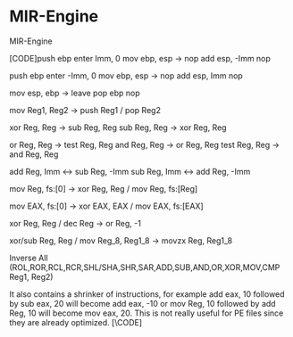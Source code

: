 # MIR-Engine
MIR-Engine


[CODE]push ebp                        enter Imm, 0
mov ebp, esp               ->   nop
add esp, -Imm                   nop
 
push ebp                        enter -Imm, 0
mov ebp, esp               ->   nop
add esp, Imm                    nop
 
mov esp, ebp               ->   leave
pop ebp                         nop
 
mov Reg1, Reg2             ->   push Reg1  /  pop Reg2
 
xor Reg, Reg               ->   sub Reg, Reg
sub Reg, Reg               ->   xor Reg, Reg
 
or Reg, Reg                ->   test Reg, Reg
and Reg, Reg               ->   or Reg, Reg
test Reg, Reg              ->   and Reg, Reg
 
add Reg, Imm              <->   sub Reg, -Imm
sub Reg, Imm              <->   add Reg, -Imm
 
mov Reg, fs:[0]            ->   xor Reg, Reg  /  mov Reg, fs:[Reg]
 
mov EAX, fs:[0]            ->   xor EAX, EAX  /  mov EAX, fs:[EAX]
 
xor Reg, Reg  /  dec Reg   ->   or Reg, -1
 
xor/sub Reg, Reg  /  mov Reg_8, Reg1_8  ->   movzx Reg, Reg1_8
 
Inverse All (ROL,ROR,RCL,RCR,SHL/SHA,SHR,SAR,ADD,SUB,AND,OR,XOR,MOV,CMP Reg1, Reg2)
 
It also contains a shrinker of instructions, for example add eax, 10 followed by sub eax, 20 will become add eax, -10 or mov Reg, 10 followed by add Reg, 10 will become mov eax, 20.
This is not really useful for PE files since they are already optimized.
[\CODE]
